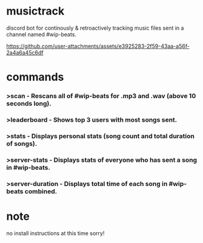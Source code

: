 # musictrack
discord bot for continously & retroactively tracking music files sent in a channel named #wip-beats.

https://github.com/user-attachments/assets/e3925283-2f59-43aa-a56f-2a4a6a45c6df

# commands
### \>scan - Rescans all of #wip-beats for .mp3 and .wav (above 10 seconds long).

### \>leaderboard - Shows top 3 users with most songs sent.

### \>stats - Displays personal stats (song count and total duration of songs).

### \>server-stats - Displays stats of everyone who has sent a song in #wip-beats.

### \>server-duration - Displays total time of each song in #wip-beats combined.

# note
no install instructions at this time sorry!
